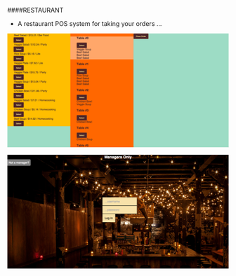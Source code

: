 ####RESTAURANT

- A restaurant POS system for taking your orders ...

![Screen Shot](/screenshot.png)

![Screen Shot](/login-screenshot.png)
